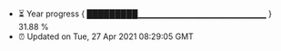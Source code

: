 - ⏳ Year progress { █████████▁▁▁▁▁▁▁▁▁▁▁▁▁▁▁▁▁▁▁▁▁ } 31.88 %
- ⏰ Updated on Tue, 27 Apr 2021 08:29:05 GMT

